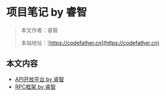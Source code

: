 # 项目笔记 by 睿智

> 本文作者：睿智
>
> 本站地址：[https://codefather.cn](https://codefather.cn)

## 本文内容
- [API开放平台 by 睿智](api开放平台%20by%20睿智.md)
- [RPC框架 by 睿智](RPC框架.md)


